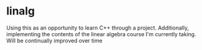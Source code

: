 # linalg

Using this as an opportunity to learn C++ through a project. Additionally, implementing the contents of the linear algebra course I'm currently taking.  
Will be continually improved over time